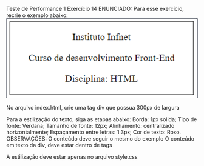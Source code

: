 Teste de Performance 1
Exercício 14
ENUNCIADO:
Para esse exercício, recrie o exemplo abaixo:
![alt text](image.png)



No arquivo index.html, crie uma tag div que possua 300px de largura

Para a estilização do texto, siga as etapas abaixo:
Borda: 1px solida;
Tipo de fonte: Verdana;
Tamanho de fonte: 12px;
Alinhamento: centralizado horizontalmente;
Espaçamento entre letras: 1.3px;
Cor de texto: Roxo.
OBSERVAÇÕES:
O conteúdo deve seguir o mesmo do exemplo
O conteúdo em texto da div, deve estar dentro de tags <p>
A estilização deve estar apenas no arquivo style.css